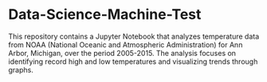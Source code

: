 # Data-Science-Machine-Test
This repository contains a Jupyter Notebook that analyzes temperature data from NOAA (National Oceanic and Atmospheric Administration) for Ann Arbor, Michigan, over the period 2005-2015. The analysis focuses on identifying record high and low temperatures and visualizing trends through graphs.
